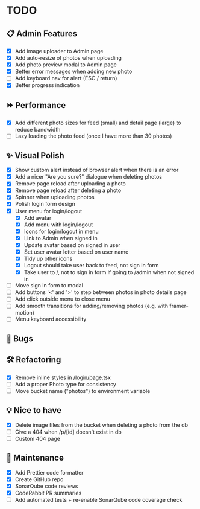 # TODO

## 📋 Admin Features

- [x] Add image uploader to Admin page
- [x] Add auto-resize of photos when uploading
- [x] Add photo preview modal to Admin page
- [x] Better error messages when adding new photo
- [ ] Add keyboard nav for alert (ESC / return)
- [x] Better progress indication

## ⏩ Performance

- [x] Add different photo sizes for feed (small) and detail page (large) to reduce bandwidth
- [ ] Lazy loading the photo feed (once I have more than 30 photos)

## ✨ Visual Polish

- [x] Show custom alert instead of browser alert when there is an error
- [x] Add a nicer "Are you sure?" dialogue when deleting photos
- [x] Remove page reload after uploading a photo
- [x] Remove page reload after deleting a photo
- [x] Spinner when uploading photos
- [x] Polish login form design
- [x] User menu for login/logout
  - [x] Add avatar
  - [x] Add menu with login/logout
  - [x] Icons for login/logout in menu
  - [x] Link to Admin when signed in
  - [x] Update avatar based on signed in user
  - [x] Set user avatar letter based on user name
  - [x] Tidy up other icons
  - [x] Logout should take user back to feed, not sign in form
  - [x] Take user to /, not to sign in form if going to /admin when not signed in
- [ ] Move sign in form to modal
- [ ] Add buttons '<' and '>' to step between photos in photo details page
- [ ] Add click outside menu to close menu
- [ ] Add smooth transitions for adding/removing photos (e.g. with framer-motion)
- [ ] Menu keyboard accessibility

## 🐛 Bugs

## 🛠 Refactoring

- [x] Remove inline styles in /login/page.tsx
- [ ] Add a proper Photo type for consistency
- [ ] Move bucket name ("photos") to environment variable

## 💡 Nice to have

- [x] Delete image files from the bucket when deleting a photo from the db
- [ ] Give a 404 when /p/[id] doesn't exist in db
- [ ] Custom 404 page

## 🧹 Maintenance

- [x] Add Prettier code formatter
- [x] Create GitHub repo
- [x] SonarQube code reviews
- [x] CodeRabbit PR summaries
- [ ] Add automated tests + re-enable SonarQube code coverage check
